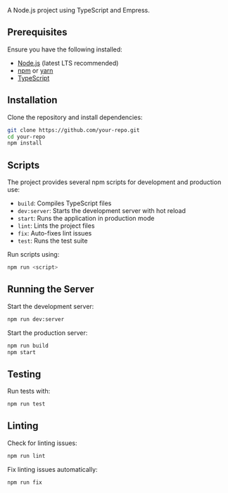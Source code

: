 A Node.js project using TypeScript and Empress.

## Prerequisites

Ensure you have the following installed:

- [Node.js](https://nodejs.org/) (latest LTS recommended)
- [npm](https://www.npmjs.com/) or [yarn](https://yarnpkg.com/)
- [TypeScript](https://www.typescriptlang.org/)

## Installation

Clone the repository and install dependencies:

```sh
git clone https://github.com/your-repo.git
cd your-repo
npm install
```

## Scripts

The project provides several npm scripts for development and production use:

- `build`: Compiles TypeScript files
- `dev:server`: Starts the development server with hot reload
- `start`: Runs the application in production mode
- `lint`: Lints the project files
- `fix`: Auto-fixes lint issues
- `test`: Runs the test suite

Run scripts using:

```sh
npm run <script>
```

## Running the Server

Start the development server:

```sh
npm run dev:server
```

Start the production server:

```sh
npm run build
npm start
```

## Testing

Run tests with:

```sh
npm run test
```

## Linting

Check for linting issues:

```sh
npm run lint
```

Fix linting issues automatically:

```sh
npm run fix
```
